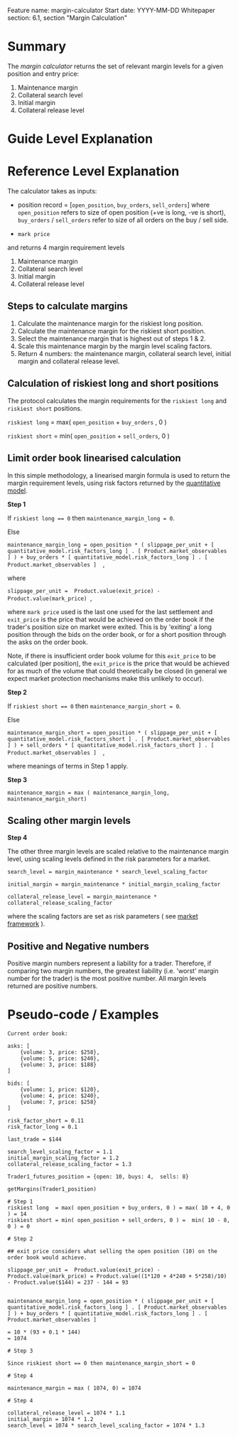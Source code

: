 Feature name: margin-calculator
Start date: YYYY-MM-DD
Whitepaper section: 6.1, section "Margin Calculation"

# Summary

The _margin calculator_ returns the set of relevant margin levels for a given position and entry price:
1. Maintenance margin
1. Collateral search level
1. Initial margin
1. Collateral release level

# Guide Level Explanation

# Reference Level Explanation

The calculator takes as inputs:

* position record = [```open_position```, ```buy_orders```, ```sell_orders```] where ```open_position``` refers to size of open position (+ve is long, -ve is short), ```buy_orders``` / ```sell_orders``` refer to size of all orders on the buy / sell side.
- ```mark price```

and returns 4 margin requirement levels

1. Maintenance margin
1. Collateral search level
1. Initial margin
1. Collateral release level

## Steps to calculate margins

1. Calculate the maintenance margin for the riskiest long position.
1. Calculate the maintenance margin for the riskiest short position.
1. Select the maintenance margin that is highest out of steps 1 & 2.
1. Scale this maintenance margin by the margin level scaling factors.
1. Return 4 numbers: the maintenance margin, collateral search level, initial margin and collateral release level.


## Calculation of riskiest long and short positions

The protocol calculates the margin requirements for the ```riskiest long``` and ```riskiest short``` positions.

```riskiest long```  = max( ```open_position``` + ```buy_orders``` , 0 )

```riskiest short``` = min( ```open_position``` + ```sell_orders```, 0 )

## Limit order book linearised calculation

In this simple methodology, a linearised margin formula is used to return the margin requirement levels, using risk factors returned by the [quantitative model](./0018-quant-calculator.md).

**Step 1** 

If ```riskiest long == 0``` then ```maintenance_margin_long = 0```.

Else

```maintenance_margin_long = open_position * ( slippage_per_unit + [ quantitative_model.risk_factors_long ] . [ Product.market_observables ] ) + buy_orders * [ quantitative_model.risk_factors_long ] . [ Product.market_observables ]  ```,

where

```slippage_per_unit =  Product.value(exit_price) - Product.value(mark_price) ```,

where ```mark price``` used is the last one used for the last settlement and ```exit_price``` is the price that would be achieved on the order book if the trader's position size on market were exited.
This is by 'exiting' a long position through the bids on the order book, or for a short position through the asks on the order book.

Note, if there is insufficient order book volume for this ```exit_price``` to be calculated (per position), the ```exit_price``` is the price that would be achieved for as much of the volume that could theoretically be closed (in general we expect market protection mechanisms make this unlikely to occur).

**Step 2** 

If ```riskiest short == 0``` then ```maintenance_margin_short = 0```.

Else

```maintenance_margin_short = open_position * ( slippage_per_unit + [ quantitative_model.risk_factors_short ] . [ Product.market_observables ] ) + sell_orders * [ quantitative_model.risk_factors_short ] . [ Product.market_observables ]  ```,

where meanings of terms in Step 1 apply.

**Step 3** 

```maintenance_margin = max ( maintenance_margin_long, maintenance_margin_short)```

## Scaling other margin levels

**Step 4** 

The other three margin levels are scaled relative to the maintenance margin level, using scaling levels defined in the risk parameters for a market.

```search_level = margin_maintenance * search_level_scaling_factor```

```initial_margin = margin_maintenance * initial_margin_scaling_factor```

```collateral_release_level = margin_maintenance * collateral_release_scaling_factor```

where the scaling factors are set as risk parameters ( see [market framework](./0001-market-framework.md) ).

## Positive and Negative numbers

Positive margin numbers represent a liability for a trader. Therefore, if comparing two margin numbers, the greatest liability (i.e. 'worst' margin number for the trader) is the most positive number. All margin levels returned are positive numbers.


# Pseudo-code / Examples

```
Current order book:

asks: [
    {volume: 3, price: $258},
    {volume: 5, price: $240},
    {volume: 3, price: $188}
]

bids: [
    {volume: 1, price: $120},
    {volume: 4, price: $240},
    {volume: 7, price: $258}
]

risk_factor_short = 0.11
risk_factor_long = 0.1

last_trade = $144

search_level_scaling_factor = 1.1
initial_margin_scaling_factor = 1.2
collateral_release_scaling_factor = 1.3

Trader1_futures_position = {open: 10, buys: 4,  sells: 8}

getMargins(Trader1_position) 

# Step 1
riskiest long  = max( open_position + buy_orders, 0 ) = max( 10 + 4, 0 ) = 14
riskiest short = min( open_position + sell_orders, 0 ) =  min( 10 - 8, 0 ) = 0

# Step 2

## exit price considers what selling the open position (10) on the order book would achieve. 

slippage_per_unit =  Product.value(exit_price) - Product.value(mark_price) = Product.value((1*120 + 4*240 + 5*258)/10) - Product.value($144) = 237 - 144 = 93


maintenance_margin_long = open_position * ( slippage_per_unit + [ quantitative_model.risk_factors_long ] . [ Product.market_observables ] ) + buy_orders * [ quantitative_model.risk_factors_long ] . [ Product.market_observables ]

= 10 * (93 + 0.1 * 144)
= 1074

# Step 3

Since riskiest short == 0 then maintenance_margin_short = 0

# Step 4

maintenance_margin = max ( 1074, 0) = 1074

# Step 4

collateral_release_level = 1074 * 1.1
initial_margin = 1074 * 1.2
search_level = 1074 * search_level_scaling_factor = 1074 * 1.3



```

